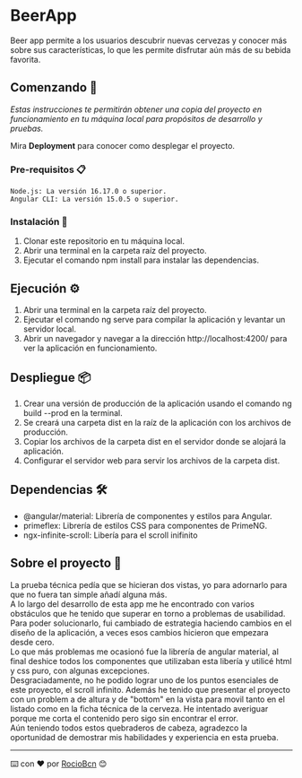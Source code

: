 # BeerApp

Beer app permite a los usuarios descubrir nuevas cervezas y conocer más sobre sus características, lo que les permite disfrutar aún más de su bebida favorita.

## Comenzando 🚀

_Estas instrucciones te permitirán obtener una copia del proyecto en funcionamiento en tu máquina local para propósitos de desarrollo y pruebas._

Mira **Deployment** para conocer como desplegar el proyecto.


### Pre-requisitos 📋

```
Node.js: La versión 16.17.0 o superior.
Angular CLI: La versión 15.0.5 o superior.
```

### Instalación 🔧


1. Clonar este repositorio en tu máquina local.
2. Abrir una terminal en la carpeta raíz del proyecto.
3. Ejecutar el comando npm install para instalar las dependencias.


## Ejecución ⚙️

1. Abrir una terminal en la carpeta raíz del proyecto.
2. Ejecutar el comando ng serve para compilar la aplicación y levantar un servidor local.
3. Abrir un navegador y navegar a la dirección http://localhost:4200/ para ver la aplicación en funcionamiento.

## Despliegue 📦

1. Crear una versión de producción de la aplicación usando el comando ng build --prod en la terminal.
2. Se creará una carpeta dist en la raíz de la aplicación con los archivos de producción.
3. Copiar los archivos de la carpeta dist en el servidor donde se alojará la aplicación.
4. Configurar el servidor web para servir los archivos de la carpeta dist. 

## Dependencias 🛠️

* @angular/material: Librería de componentes y estilos para Angular.
* primeflex: Librería de estilos CSS para componentes de PrimeNG.
* ngx-infinite-scroll: Libería para el scroll inifinito

## Sobre el proyecto 📖

La prueba técnica pedía que se hicieran dos vistas, yo para adornarlo para que no fuera tan simple añadí alguna más. <br>
 A lo largo del desarrollo de esta app me he encontrado con varios obstáculos que he tenido que superar en torno a problemas de usabilidad. Para poder solucionarlo, fui cambiado de estrategia haciendo cambios en el diseño de la aplicación, a veces esos cambios hicieron que empezara desde cero.<br>
Lo que más problemas me ocasionó fue la librería de angular material, al final deshice todos los componentes que utilizaban esta libería y utilicé html y css puro, con algunas excepciones.<br>
Desgraciadamente, no he podido lograr uno de los puntos esenciales de este proyecto, el scroll infinito. Además he tenido que presentar el proyecto con un problem a de altura y de "bottom" en la vista para movil tanto en el listado como en la ficha técnica de la cerveza. He intentado averiguar porque me corta el contenido pero sigo sin encontrar el error. <br>
Aún teniendo todos estos quebraderos de cabeza, agradezco la oportunidad de demostrar mis habilidades y experiencia en esta prueba. 


 

 


---
⌨️ con ❤️ por [RocioBcn](https://github.com/rociobcn) 😊
